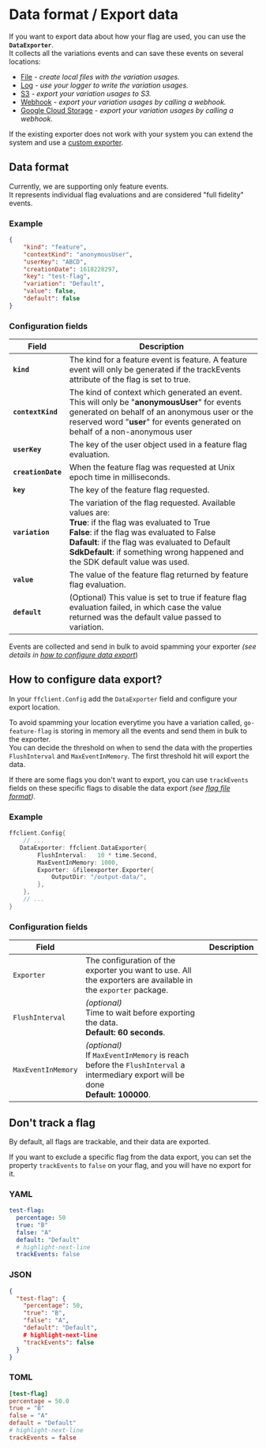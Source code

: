 # Data format / Export data 
If you want to export data about how your flag are used, you can use the **`DataExporter`**.  
It collects all the variations events and can save these events on several locations:

- [File](file.md) *- create local files with the variation usages.*
- [Log](log.md) *- use your logger to write the variation usages.*
- [S3](s3.md) *- export your variation usages to S3.*
- [Webhook](webhook.md) *- export your variation usages by calling a webhook.*
- [Google Cloud Storage](google_cloud_storage.md) *- export your variation usages by calling a webhook.*

If the existing exporter does not work with your system you can extend the system and use a [custom exporter](custom.md).
## Data format
Currently, we are supporting only feature events.  
It represents individual flag evaluations and are considered "full fidelity" events.

### Example

```json linenums="1"
{
    "kind": "feature",
    "contextKind": "anonymousUser",
    "userKey": "ABCD",
    "creationDate": 1618228297,
    "key": "test-flag",
    "variation": "Default",
    "value": false,
    "default": false
}
```
### Configuration fields

| Field  | Description  |
|---|---|
|**`kind`** | The kind for a feature event is feature. A feature event will only be generated if the trackEvents attribute of the flag is set to true.  |
|**`contextKind`** | The kind of context which generated an event. This will only be "**anonymousUser**" for events generated on behalf of an anonymous user or the reserved word "**user**" for events generated on behalf of a non-anonymous user |
|**`userKey`** | The key of the user object used in a feature flag evaluation. |
|**`creationDate`** | When the feature flag was requested at Unix epoch time in milliseconds. |
|**`key`** | The key of the feature flag requested. |
|**`variation`** | The variation of the flag requested. Available values are:<br/>**True**: if the flag was evaluated to True <br/>**False**: if the flag was evaluated to False<br/>**Dafault**: if the flag was evaluated to Default<br/>**SdkDefault**: if something wrong happened and the SDK default value was used. |
|**`value`** | The value of the feature flag returned by feature flag evaluation. |
|**`default`** | (Optional) This value is set to true if feature flag evaluation failed, in which case the value returned was the default value passed to variation. |

Events are collected and send in bulk to avoid spamming your exporter *(see details in [how to configure data export](#how-to-configure-data-export)*)

## How to configure data export?
In your `ffclient.Config` add the `DataExporter` field and configure your export location.

To avoid spamming your location everytime you have a variation called, `go-feature-flag` is storing in memory all the events and send them in bulk to the exporter.  
You can decide the threshold on when to send the data with the properties `FlushInterval` and `MaxEventInMemory`. The first threshold hit will export the data.

If there are some flags you don't want to export, you can use `trackEvents` fields on these specific flags to disable the data export *(see [flag file format](../flag_format.md))*.

### Example
```go  linenums="1"
ffclient.Config{ 
    // ...
   DataExporter: ffclient.DataExporter{
        FlushInterval:   10 * time.Second,
        MaxEventInMemory: 1000,
        Exporter: &fileexporter.Exporter{
            OutputDir: "/output-data/",
        },
    },
    // ...
}
```

### Configuration fields

| Field  |   |  Description |
|---|---|---|
|`Exporter`   |The configuration of the exporter you want to use. All the exporters are available in the `exporter` package.|
|`FlushInterval`   | *(optional)*<br/>Time to wait before exporting the data.<br/>**Default: 60 seconds**.  |
|`MaxEventInMemory`   | *(optional)*<br/>If `MaxEventInMemory` is reach before the `FlushInterval` a intermediary export will be done<br/>**Default: 100000**.|


## Don't track a flag
By default, all flags are trackable, and their data are exported.

If you want to exclude a specific flag from the data export, you can set the property `trackEvents` to `false` on your flag, and you will have no export for it.

### YAML

``` yaml
test-flag:
  percentage: 50
  true: "B"
  false: "A"
  default: "Default"
  # highlight-next-line
  trackEvents: false
```

### JSON

``` json
{
  "test-flag": {
    "percentage": 50,
    "true": "B",
    "false": "A",
    "default": "Default",
    # highlight-next-line
    "trackEvents": false
  }
}
```

### TOML

``` toml linenums="1" hl_lines="6"
[test-flag]
percentage = 50.0
true = "B"
false = "A"
default = "Default"
# highlight-next-line
trackEvents = false
```
 
